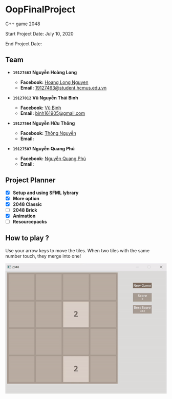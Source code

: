 # OopFinalProject
C++ game 2048

Start Project Date: July 10, 2020

End Project Date: 
## Team
- **`19127463` Nguyễn Hoàng Long**
  - **Facebook:** [Hoang Long Nguyen](https://www.facebook.com/profile.php?id=100014108702108)
  - **Email:** 19127463@student.hcmus.edu.vn

- **`19127012` Vũ Nguyễn Thái Bình**
  - **Facebook:** [Vũ Bình](https://www.facebook.com/vubinh.hcmus)
  - **Email:** binh161905@gmail.com

- **`19127564` Nguyễn Hữu Thông**
  - **Facebook:** [Thông Nguyễn](https://www.facebook.com/t.ahhahaha)
  - **Email:** <e-mail>
  
- **`19127507` Nguyễn Quang Phú**
  - **Facebook:** [Nguyễn Quang Phú](https://www.facebook.com/nqp2805)
  - **Email:** <e-mail>
## Project Planner
- [x] **Setup and using SFML lybrary**
- [x] **More option**
- [x] **2048 Classic**
- [ ] **2048 Brick**
- [x] **Animation**
- [ ] **Resourcepacks**
## How to play ?
Use your arrow keys to move the tiles. When two tiles with the same number touch, they merge into one!

![til](./data/how-to-play.gif)
